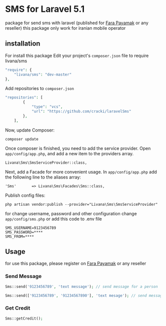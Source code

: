 SMS for Laravel 5.1
==========

package for send sms with laravel (published for [Fara Payamak](http://www.farapayamak.ir/) or any reseller)
this package only work for iranian mobile operator

installation
------------
For install this package Edit your project's ```composer.json``` file to require livana/sms

```php
"require": {
    "livana/sms": "dev-master"
},
```
Add repositories to ```composer.json```

```php
"repositories": [
        {
            "type": "vcs",
            "url": "https://github.com/cracki/laravelSms"
        },
    ],
```

Now, update Composer:
```
composer update
```
Once composer is finished, you need to add the service provider. Open ```app/config/app.php```, and add a new item to the providers array.
```
Livana\Sms\SmsServiceProvider::class,
```
Next, add a Facade for more convenient usage. In ```app/config/app.php``` add the following line to the aliases array:
```
'Sms'       => Livana\Sms\Facades\Sms::class,
```
Publish config files:
```
php artisan vendor:publish --provider="Livana\Sms\SmsServiceProvider"
```
for change username, password and other configuration change ```app/config/sms.php```
or add this code to .env file
```SMS_WEBSERVICE=http://api.payamak-panel.com/post/Send.asmx?wsdl
SMS_USERNAME=9123456789
SMS_PASSWORD=****
SMS_FROM=****
```

Usage
-----
for use this package, please register on [Fara Payamak](http://www.farapayamak.ir/) or any reseller

### Send Message
```php
Sms::send('9123456789', 'text message'); // send message for a person

Sms::send(['9123456789', '91234567890'], 'text mesage'); // send message for persons
```
### Get Credit
```php
Sms::getCredit();
```
